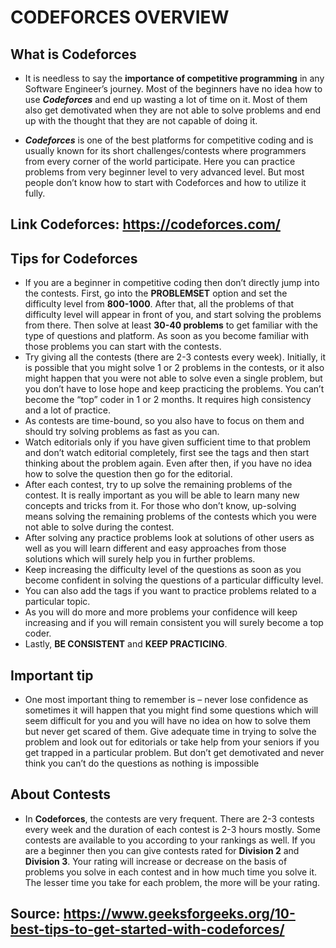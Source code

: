 # **CODEFORCES OVERVIEW**
## What is Codeforces
 - It is needless to say the **importance of competitive programming** in any Software Engineer’s journey. Most of the beginners have no idea how to use ***Codeforces*** and end up wasting a lot of time on it. Most of them also get demotivated when they are not able to solve problems and end up with the thought that they are not capable of doing it.

 - ***Codeforces*** is one of the best platforms for competitive coding and is usually known for its short challenges/contests where programmers from every corner of the world participate. Here you can practice problems from very beginner level to very advanced level. But most people don’t know how to start with Codeforces and how to utilize it fully.
## Link Codeforces: https://codeforces.com/
## Tips for Codeforces
 - If you are a beginner in competitive coding then don’t directly jump into the contests. First, go into the **PROBLEMSET** option and set the difficulty level from **800-1000**. After that, all the problems of that difficulty level will appear in front of you, and start solving the problems from there. Then solve at least **30-40 problems** to get familiar with the type of questions and platform. As soon as you become familiar with those problems you can start with the contests.
 - Try giving all the contests (there are 2-3 contests every week). Initially, it is possible that you might solve 1 or 2 problems in the contests, or it also might happen that you were not able to solve even a single problem, but you don’t have to lose hope and keep practicing the problems. You can’t become the “top” coder in 1 or 2 months. It requires high consistency and a lot of practice.
 - As contests are time-bound, so you also have to focus on them and should try solving problems as fast as you can.
 - Watch editorials only if you have given sufficient time to that problem and don’t watch editorial completely, first see the tags and then start thinking about the problem again. Even after then, if you have no idea how to solve the question then go for the editorial.
 - After each contest, try to up solve the remaining problems of the contest. It is really important as you will be able to learn many new concepts and tricks from it. For those who don’t know, up-solving means solving the remaining problems of the contests which you were not able to solve during the contest.
 - After solving any practice problems look at solutions of other users as well as you will learn different and easy approaches from those solutions which will surely help you in further problems.
 - Keep increasing the difficulty level of the questions as soon as you become confident in solving the questions of a particular difficulty level.
 - You can also add the tags if you want to practice problems related to a particular topic.
 - As you will do more and more problems your confidence will keep increasing and if you will remain consistent you will surely become a top coder.
 - Lastly, **BE CONSISTENT** and **KEEP PRACTICING**.
 ## Important tip
 - One most important thing to remember is – never lose confidence as sometimes it will happen that you might find some questions which will seem difficult for you and you will have no idea on how to solve them but never get scared of them. Give adequate time in trying to solve the problem and look out for editorials or take help from your seniors if you get trapped in a particular problem. But don’t get demotivated and never think you can’t do the questions as nothing is impossible
 ## About Contests
 - In **Codeforces**, the contests are very frequent. There are 2-3 contests every week and the duration of each contest is 2-3 hours mostly. Some contests are available to you according to your rankings as well. If you are a beginner then you can give contests rated for **Division 2** and **Division 3**. Your rating will increase or decrease on the basis of problems you solve in each contest and in how much time you solve it. The lesser time you take for each problem, the more will be your rating.


##  Source: https://www.geeksforgeeks.org/10-best-tips-to-get-started-with-codeforces/
